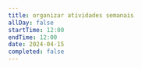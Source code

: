 ```yaml
---
title: organizar atividades semanais
allDay: false
startTime: 12:00
endTime: 12:00
date: 2024-04-15
completed: false
---
```

